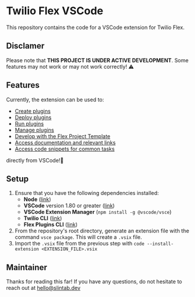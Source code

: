 # Twilio Flex VSCode

This repository contains the code for a VSCode extension for Twilio Flex.

## Disclamer
Please note that **THIS PROJECT IS UNDER ACTIVE DEVELOPMENT**. Some features may not work or may not work correctly! :warning: 

## Features

Currently, the extension can be used to:

* [Create plugins](###feature-create)
* [Deploy plugins](###feature-deploy)
* [Run plugins](###feature-run)
* [Manage plugins](###feature-manage)
* [Develop with the Flex Project Template](###feature-template)
* [Access documentation and relevant links](###feature-links)
* [Access code snippets for common tasks](###feature-snippets)



directly from VSCode!:cowboy_hat_face:	


## Setup

1. Ensure that you have the following dependencies installed:
    - **Node** ([link](https://nodejs.org/en))
    - **VSCode** version 1.80 or greater ([link](https://code.visualstudio.com/))
    - **VSCode Extension Manager** (`npm install -g @vscode/vsce`)
    - **Twilio CLI** ([link](https://www.twilio.com/docs/twilio-cli/quickstart))
    - **Flex Plugins CLI**  ([link](https://www.twilio.com/docs/flex/developer/plugins/cli/install))
2. From the repository's root directory, generate an extension file with the command  `vsce package`. This will create a `.vsix` file.
3. Import the `.vsix` file from the previous step with `code --install-extension <EXTENSION_FILE>.vsix`


## Maintainer

Thanks for reading this far! If you have any questions, do not hesitate to reach out at hello@slintab.dev

